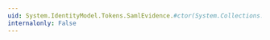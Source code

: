 ```yaml
---
uid: System.IdentityModel.Tokens.SamlEvidence.#ctor(System.Collections.Generic.IEnumerable{System.IdentityModel.Tokens.SamlAssertion})
internalonly: False
---
```

